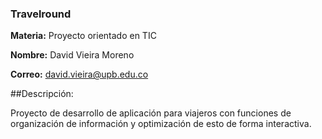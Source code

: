 ### Travelround

**Materia:** Proyecto orientado en TIC

**Nombre:** David Vieira Moreno

**Correo:** david.vieira@upb.edu.co

##Descripción: 

Proyecto de desarrollo de aplicación para viajeros con funciones de
organización de información y optimización de esto de forma interactiva.



